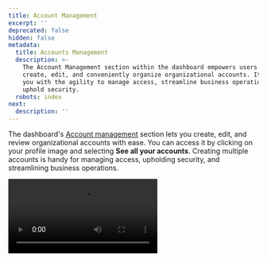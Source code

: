 ```yaml
---
title: Account Management
excerpt: ''
deprecated: false
hidden: false
metadata:
  title: Accounts Management
  description: >-
    The Account Management section within the dashboard empowers users to
    create, edit, and conveniently organize organizational accounts. It equips
    you with the agility to manage access, streamline business operations, and
    uphold security.
  robots: index
next:
  description: ''
---
```

The dashboard's [Account management](https://dashboard.y.uno/accounts) section lets you create, edit, and review organizational accounts with ease. You can access it by clicking on your profile image and selecting **See all your accounts**. Creating multiple accounts is handy for managing access, upholding security, and streamlining business operations.

<Video src="https://github.com/writechoiceorg/yuno-images/raw/main/doc/yourPaymentsOperationSystem/accounts2.mp4" />

## Advantages of creating multiple accounts

* **Granular access management**: Multiple accounts allow fine-tuning of access permissions. Each account can represent countries, franchises, business units, or any segmentation you require. This enhances the security and management of your dashboard.
* **Diverse user roles**: Users can access and engage with multiple accounts, each with its own role and permissions. Refer to [Team and roles](doc:teams-and-roles) for an overview of role allocation and management.

## Streamlining your experience

* **Seamless filtering**: The **Add filters** menu found inside many of the dashboard's sections allows you to filter and combine information from one or more accounts. This enables effortless data visualization based on your organization's needs without managing multiple credentials.
* **Set preferred account**: The Account management section allows you to select a preferred account, which sets it as the default filter selection when using the dashboard. This ensures you see the most relevant information regardless of how many accounts exist on your system.

## Unique account IDs

Each account within the dashboard will have unique Account IDs for both Live mode and Test mode. The Account IDs can be found by clicking on the account name inside the Account management section, or through the Developers section.